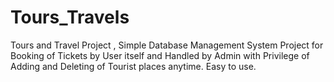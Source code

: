 # Tours_Travels
Tours and Travel Project , Simple Database Management System Project for Booking of Tickets by User itself and Handled by Admin with Privilege of Adding and Deleting of Tourist places anytime. Easy to use.
